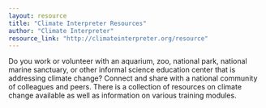 ```yaml
---
layout: resource
title: "Climate Interpreter Resources"
author: "Climate Interpreter"
resource_link: "http://climateinterpreter.org/resource"
---
```


Do you work or volunteer with an aquarium, zoo, national park, national marine sanctuary, or other informal science education center that is addressing climate change? Connect and share with a national community of colleagues and peers. There is a collection of resources on climate change available as well as information on various training modules.
